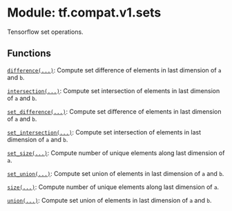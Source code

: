 <div itemscope itemtype="http://developers.google.com/ReferenceObject">
<meta itemprop="name" content="tf.compat.v1.sets" />
<meta itemprop="path" content="Stable" />
</div>

# Module: tf.compat.v1.sets

Tensorflow set operations.

<!-- Placeholder for "Used in" -->


## Functions

[`difference(...)`](../../../tf/sets/difference.md): Compute set difference of elements in last dimension of `a` and `b`.

[`intersection(...)`](../../../tf/sets/intersection.md): Compute set intersection of elements in last dimension of `a` and `b`.

[`set_difference(...)`](../../../tf/sets/difference.md): Compute set difference of elements in last dimension of `a` and `b`.

[`set_intersection(...)`](../../../tf/sets/intersection.md): Compute set intersection of elements in last dimension of `a` and `b`.

[`set_size(...)`](../../../tf/sets/size.md): Compute number of unique elements along last dimension of `a`.

[`set_union(...)`](../../../tf/sets/union.md): Compute set union of elements in last dimension of `a` and `b`.

[`size(...)`](../../../tf/sets/size.md): Compute number of unique elements along last dimension of `a`.

[`union(...)`](../../../tf/sets/union.md): Compute set union of elements in last dimension of `a` and `b`.

